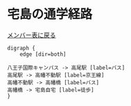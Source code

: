# 宅島の通学経路

[メンバー表に戻る](member.md#メンバー表)

```graphviz
digraph {
    edge [dir=both]
    
八王子国際キャンパス -> 高尾駅 [label=バス]
高尾駅 -> 高幡不動駅 [label=京王線]
高幡不動駅 -> 高幡橋 [label=バス]
高幡橋 -> 宅島自宅 [label=徒歩]
}
```
